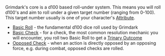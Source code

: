 Grimdark's core is a d100 based roll-under system. This means you will roll d100's and aim to roll under a given target number (ranging from 0-100). This target number usually is one of your character's [Attribute](<CoreSystem/Attribute.md>).

* [Basic Roll](<CoreSystem/Basic Roll.md>) - the fundamental d100 dice roll used by Grimdark
* [Basic Check](<CoreSystem/Basic Check.md>) - for a check, the most common resolution mechanic you will encounter, you roll two Basic Roll to get a [Trinary Outcome](<CoreSystem/Trinary Outcome.md>)
* [Opposed Check](<CoreSystem/Opposed Check.md>) - when an action is directly opposed by an opposing force, e.g. during combat, opposed checks are rolled.
